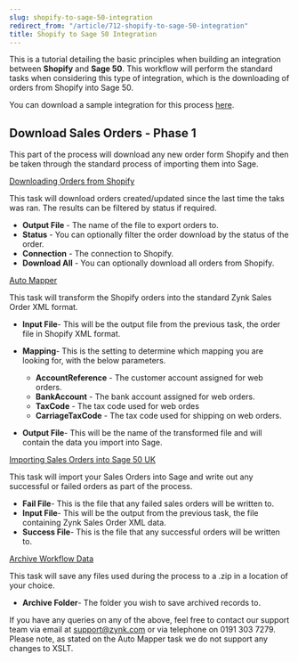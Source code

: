```yaml
---
slug: shopify-to-sage-50-integration
redirect_from: "/article/712-shopify-to-sage-50-integration"
title: Shopify to Sage 50 Integration
---
```

This is a tutorial detailing the basic principles when building an integration between **Shopify** and **Sage 50**. This workflow will perform the standard tasks when considering this type of integration, which is the downloading of orders from Shopify into Sage 50.

You can download a sample integration for this process [here](https://github.com/zynksoftware/samples/tree/master/Integration%20Samples/Shopify%20to%20Sage%2050%20Integration).

## Download Sales Orders - Phase 1
This part of the process will download any new order form Shopify and then be taken through the standard process of importing them into Sage.

[Downloading Orders from Shopify](downloading-orders-from-shopify)

This task will download orders created/updated since the last time the taks was ran. The results can be filtered by status if required.

 * **Output File** - The name of the file to export orders to.
 * **Status** - You can optionally filter the order download by the status of the order.
 * **Connection** - The connection to Shopify.
 * **Download All** - You can optionally download all orders from Shopify.

[Auto Mapper](auto-mapper)

This task will transform the Shopify orders into the standard Zynk Sales Order XML format.

 * **Input File**- This will be the output file from the previous task, the order file in Shopify XML format.
 * **Mapping**- This is the setting to determine which mapping you are looking for, with the below parameters.
   * **AccountReference** - The customer account assigned for web orders.
   * **BankAccount** - The bank account assigned for web orders.
   * **TaxCode** - The tax code used for web ordes
   * **CarriageTaxCode** - The tax code used for shipping on web orders.

 * **Output File**- This will be the name of the transformed file and will contain the data you import into Sage.

[Importing Sales Orders into Sage 50 UK](importing-sales-orders-into-sage-50-uk)

This task will import your Sales Orders into Sage and write out any successful or failed orders as part of the process.

 * **Fail File**- This is the file that any failed sales orders will be written to.
 * **Input File**- This will be the output from the previous task, the file containing Zynk Sales Order XML data.
 * **Success File**- This is the file that any successful orders will be written to.

[Archive Workflow Data](archive-workflow-data)

This task will save any files used during the process to a .zip in a location of your choice.

 * **Archive Folder**- The folder you wish to save archived records to.

If you have any queries on any of the above, feel free to contact our support team via email at support@zynk.com or via telephone on 0191 303 7279.  Please note, as stated on the Auto Mapper task we do not support any changes to XSLT.
